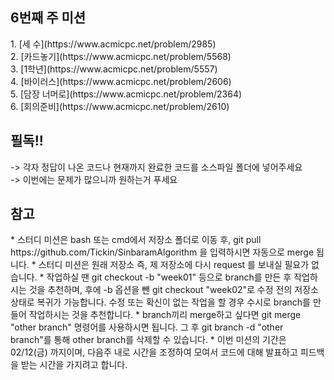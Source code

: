 ﻿<h2>6번째 주 미션</h2>
1. [세 수](https://www.acmicpc.net/problem/2985)<br>
2. [카드놓기](https://www.acmicpc.net/problem/5568)<br>
3. [1학년](https://www.acmicpc.net/problem/5557)<br>
4. [바이러스](https://www.acmicpc.net/problem/2606)<br>
5. [담장 너머로](https://www.acmicpc.net/problem/2364)<br>
6. [회의준비](https://www.acmicpc.net/problem/2610)<br>

<h2>필독!!</h2>
-> 각자 정답이 나온 코드나 현재까지 완료한 코드를 소스파일 폴더에 넣어주세요
<br>
-> 이번에는 문제가 많으니까 원하는거 푸세요

<h2>참고</h2>
* 스터디 미션은 bash 또는 cmd에서 저장소 폴더로 이동 후, git pull https://github.com/Tickin/SinbaramAlgorithm 을 입력하시면 자동으로 merge 됩니다.
* 스터디 미션은 원래 저장소 즉, 제 저장소에 다시 request 를 보내실 필요가 없습니다.
* 작업하실 땐 git checkout -b "week01" 등으로 branch를 만든 후 작업하시는 것을 추천하며, 후에 -b 옵션을 뺀 git checkout "week02"로 수정 전의 저장소 상태로 복귀가 가능합니다. 수정 또는 확신이 없는 작업을 할 경우 수시로 branch를 만들어 작업하시는 것을 추천합니다.
* branch끼리 merge하고 싶다면 git merge "other branch" 명령어를 사용하시면 됩니다. 그 후 git branch -d "other branch"를 통해 other branch를 삭제할 수 있습니다.
* 이번 미션의 기간은 02/12(금) 까지이며, 다음주 내로 시간을 조정하여 모여서 코드에 대해 발표하고 피드백을 받는 시간을 가지려고 합니다.

